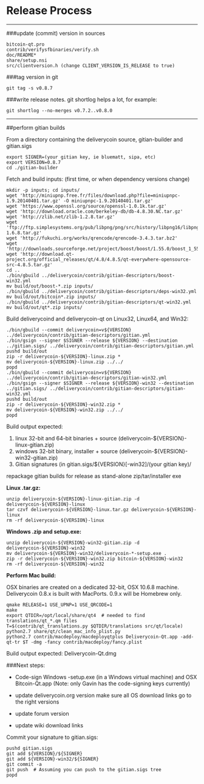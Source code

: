 Release Process
====================

* * *

###update (commit) version in sources


	bitcoin-qt.pro
	contrib/verifysfbinaries/verify.sh
	doc/README*
	share/setup.nsi
	src/clientversion.h (change CLIENT_VERSION_IS_RELEASE to true)

###tag version in git

	git tag -s v0.8.7

###write release notes. git shortlog helps a lot, for example:

	git shortlog --no-merges v0.7.2..v0.8.0

* * *

##perform gitian builds

 From a directory containing the deliverycoin source, gitian-builder and gitian.sigs
  
	export SIGNER=(your gitian key, ie bluematt, sipa, etc)
	export VERSION=0.8.7
	cd ./gitian-builder

 Fetch and build inputs: (first time, or when dependency versions change)

	mkdir -p inputs; cd inputs/
	wget 'http://miniupnp.free.fr/files/download.php?file=miniupnpc-1.9.20140401.tar.gz' -O miniupnpc-1.9.20140401.tar.gz'
	wget 'https://www.openssl.org/source/openssl-1.0.1k.tar.gz'
	wget 'http://download.oracle.com/berkeley-db/db-4.8.30.NC.tar.gz'
	wget 'http://zlib.net/zlib-1.2.8.tar.gz'
	wget 'ftp://ftp.simplesystems.org/pub/libpng/png/src/history/libpng16/libpng-1.6.8.tar.gz'
	wget 'http://fukuchi.org/works/qrencode/qrencode-3.4.3.tar.bz2'
	wget 'http://downloads.sourceforge.net/project/boost/boost/1.55.0/boost_1_55_0.tar.bz2'
	wget 'http://download.qt-project.org/official_releases/qt/4.8/4.8.5/qt-everywhere-opensource-src-4.8.5.tar.gz'
	cd ..
	./bin/gbuild ../deliverycoin/contrib/gitian-descriptors/boost-win32.yml
	mv build/out/boost-*.zip inputs/
	./bin/gbuild ../deliverycoin/contrib/gitian-descriptors/deps-win32.yml
	mv build/out/bitcoin*.zip inputs/
	./bin/gbuild ../deliverycoin/contrib/gitian-descriptors/qt-win32.yml
	mv build/out/qt*.zip inputs/

 Build deliverycoind and deliverycoin-qt on Linux32, Linux64, and Win32:
  
	./bin/gbuild --commit deliverycoin=v${VERSION} ../deliverycoin/contrib/gitian-descriptors/gitian.yml
	./bin/gsign --signer $SIGNER --release ${VERSION} --destination ../gitian.sigs/ ../deliverycoin/contrib/gitian-descriptors/gitian.yml
	pushd build/out
	zip -r deliverycoin-${VERSION}-linux.zip *
	mv deliverycoin-${VERSION}-linux.zip ../../
	popd
	./bin/gbuild --commit deliverycoin=v${VERSION} ../deliverycoin/contrib/gitian-descriptors/gitian-win32.yml
	./bin/gsign --signer $SIGNER --release ${VERSION}-win32 --destination ../gitian.sigs/ ../deliverycoin/contrib/gitian-descriptors/gitian-win32.yml
	pushd build/out
	zip -r deliverycoin-${VERSION}-win32.zip *
	mv deliverycoin-${VERSION}-win32.zip ../../
	popd

  Build output expected:

  1. linux 32-bit and 64-bit binaries + source (deliverycoin-${VERSION}-linux-gitian.zip)
  2. windows 32-bit binary, installer + source (deliverycoin-${VERSION}-win32-gitian.zip)
  3. Gitian signatures (in gitian.sigs/${VERSION}[-win32]/(your gitian key)/

repackage gitian builds for release as stand-alone zip/tar/installer exe

**Linux .tar.gz:**

	unzip deliverycoin-${VERSION}-linux-gitian.zip -d deliverycoin-${VERSION}-linux
	tar czvf deliverycoin-${VERSION}-linux.tar.gz deliverycoin-${VERSION}-linux
	rm -rf deliverycoin-${VERSION}-linux

**Windows .zip and setup.exe:**

	unzip deliverycoin-${VERSION}-win32-gitian.zip -d deliverycoin-${VERSION}-win32
	mv deliverycoin-${VERSION}-win32/deliverycoin-*-setup.exe .
	zip -r deliverycoin-${VERSION}-win32.zip bitcoin-${VERSION}-win32
	rm -rf deliverycoin-${VERSION}-win32

**Perform Mac build:**

  OSX binaries are created on a dedicated 32-bit, OSX 10.6.8 machine.
  Deliverycoin 0.8.x is built with MacPorts.  0.9.x will be Homebrew only.

	qmake RELEASE=1 USE_UPNP=1 USE_QRCODE=1
	make
	export QTDIR=/opt/local/share/qt4  # needed to find translations/qt_*.qm files
	T=$(contrib/qt_translations.py $QTDIR/translations src/qt/locale)
	python2.7 share/qt/clean_mac_info_plist.py
	python2.7 contrib/macdeploy/macdeployqtplus Deliverycoin-Qt.app -add-qt-tr $T -dmg -fancy contrib/macdeploy/fancy.plist

 Build output expected: Deliverycoin-Qt.dmg

###Next steps:

* Code-sign Windows -setup.exe (in a Windows virtual machine) and
  OSX Bitcoin-Qt.app (Note: only Gavin has the code-signing keys currently)

* update deliverycoin.org version
  make sure all OS download links go to the right versions

* update forum version

* update wiki download links

Commit your signature to gitian.sigs:

	pushd gitian.sigs
	git add ${VERSION}/${SIGNER}
	git add ${VERSION}-win32/${SIGNER}
	git commit -a
	git push  # Assuming you can push to the gitian.sigs tree
	popd

